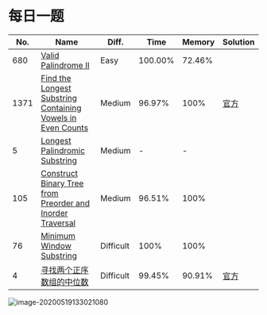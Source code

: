 # 每日一题

| No.  | Name                                                         | Diff.     | Time    | Memory | Solution                                                     |
| ---- | ------------------------------------------------------------ | --------- | ------- | ------ | ------------------------------------------------------------ |
| 680  | [Valid Palindrome II](https://leetcode-cn.com/problems/valid-palindrome-ii/) | Easy      | 100.00% | 72.46% |                                                              |
| 1371 | [Find the Longest Substring Containing Vowels in Even Counts](https://leetcode-cn.com/problems/find-the-longest-substring-containing-vowels-in-even-counts/) | Medium    | 96.97%  | 100%   | [官方](https://leetcode-cn.com/problems/find-the-longest-substring-containing-vowels-in-even-counts/solution/mei-ge-yuan-yin-bao-han-ou-shu-ci-de-zui-chang-z-2/) |
| 5    | [Longest Palindromic Substring](https://leetcode-cn.com/problems/longest-palindromic-substring/) | Medium    | -       | -      |                                                              |
| 105  | [Construct Binary Tree from Preorder and Inorder Traversal](https://leetcode-cn.com/problems/construct-binary-tree-from-preorder-and-inorder-traversal/) | Medium    | 96.51%  | 100%   |                                                              |
| 76   | [Minimum Window Substring](https://leetcode-cn.com/problems/minimum-window-substring/) | Difficult | 100%    | 100%   |                                                              |
| 4    | [寻找两个正序数组的中位数](https://leetcode-cn.com/problems/median-of-two-sorted-arrays/) | Difficult | 99.45%  | 90.91% | [官方](https://leetcode-cn.com/problems/median-of-two-sorted-arrays/solution/xun-zhao-liang-ge-you-xu-shu-zu-de-zhong-wei-s-114/) |

![image-20200519133021080](https://img-upic.oss-accelerate.aliyuncs.com/uPic/2020/05/q6qYAx.png)